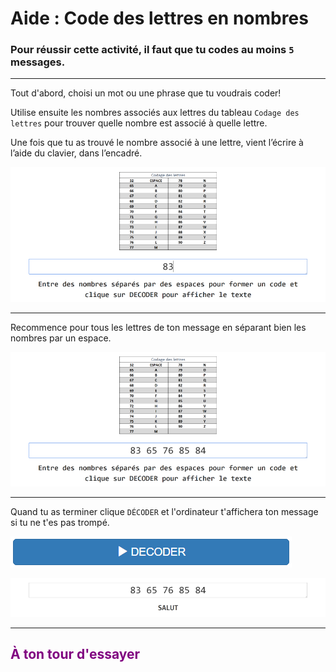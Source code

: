 # Aide : Code des lettres en nombres

### Pour réussir cette activité, il faut que tu codes au moins `5` messages.

***

Tout d'abord, choisi un mot ou une phrase que tu voudrais coder!

Utilise ensuite les nombres associés aux lettres du tableau `Codage des lettres` pour trouver quelle nombre est associé à quelle lettre.

Une fois que tu as trouvé le nombre associé à une lettre, vient l’écrire à l’aide du clavier, dans l’encadré.

![Exercice codage page 5][codage_ex_p5_1]

***

Recommence pour tous les lettres de ton message en séparant bien les nombres par un espace.

![Exercice codage page 5][codage_ex_p5_2]

***

Quand tu as terminer clique `DÉCODER` et l'ordinateur t'affichera ton message si tu ne t'es pas trompé.

![Bouton décoder][btn_decoder]

![Exercice codage page 5][codage_ex_p5_3]

***

## <span style="color: #800080">À ton tour d'essayer</span>

[codage_ex_p5_1]: img/codage_ex_p5_1.png
[codage_ex_p5_2]: img/codage_ex_p5_2.png
[btn_decoder]: img/btn_decoder.png
[codage_ex_p5_3]: img/codage_ex_p5_3.png

